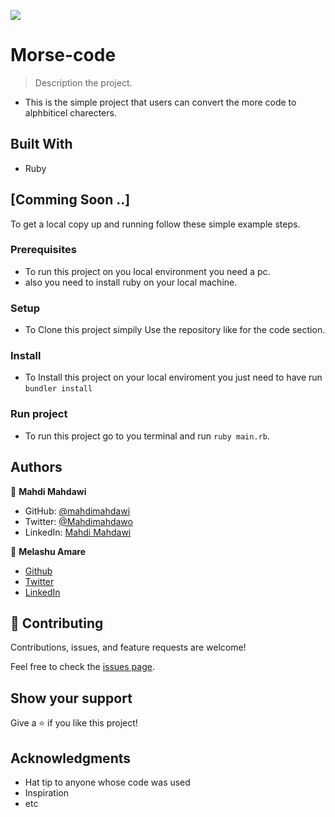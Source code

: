 ![](https://img.shields.io/badge/Microverse-blueviolet)

# Morse-code

> Description the project.
- This is the simple project that users can convert the more code to alphbiticel charecters.

## Built With

- Ruby

## [Comming Soon ..]

To get a local copy up and running follow these simple example steps.

### Prerequisites
- To run this project on you local environment you need a pc.
- also you need to install ruby on your local machine.

### Setup
- To Clone this project simpily Use the repository like for the code section.

### Install
- To Install this project on your local enviroment you just need to have run `bundler install`  

### Run project
- To run this project go to you terminal and run `ruby main.rb`.

## Authors

👤 **Mahdi Mahdawi**

- GitHub: [@mahdimahdawi](https://github.com/mahdimahdawi/react-capstone)
- Twitter: [@Mahdimahdawo](https://mobile.twitter.com/mahdimahdawi16)
- LinkedIn: [Mahdi Mahdawi](https://www.linkedin.com/in/mahdi-mahdawi-434296189)

👤 **Melashu Amare**

- [Github](https://github.com/melashu)
- [Twitter](https://twitter.com/meshu102)
- [LinkedIn](https://www.linkedin.com/in/melashu-amare/)

## 🤝 Contributing

Contributions, issues, and feature requests are welcome!

Feel free to check the [issues page](https://github.com/melashu/Morse-code/issues).

## Show your support

Give a ⭐️ if you like this project!

## Acknowledgments

- Hat tip to anyone whose code was used
- Inspiration
- etc
